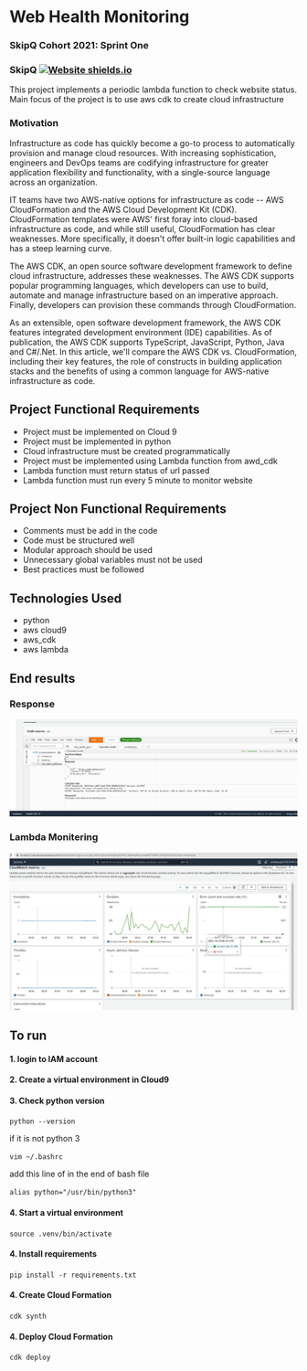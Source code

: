# Web Health Monitoring
### SkipQ Cohort 2021: Sprint One 
### SkipQ [![Website shields.io](https://img.shields.io/website-up-down-green-red/http/shields.io.svg)](https://www.skipq.org/)
This project implements a periodic lambda function to check website status. Main focus of the project is to use aws cdk to create cloud infrastructure


### Motivation
Infrastructure as code has quickly become a go-to process to automatically provision and manage cloud resources. With increasing sophistication, engineers and DevOps teams are codifying infrastructure for greater application flexibility and functionality, with a single-source language across an organization.


IT teams have two AWS-native options for infrastructure as code -- AWS CloudFormation and the AWS Cloud Development Kit (CDK). CloudFormation templates were AWS' first foray into cloud-based infrastructure as code, and while still useful, CloudFormation has clear weaknesses. More specifically, it doesn't offer built-in logic capabilities and has a steep learning curve.

The AWS CDK, an open source software development framework to define cloud infrastructure, addresses these weaknesses. The AWS CDK supports popular programming languages, which developers can use to build, automate and manage infrastructure based on an imperative approach. Finally, developers can provision these commands through CloudFormation.

As an extensible, open software development framework, the AWS CDK features integrated development environment (IDE) capabilities. As of publication, the AWS CDK supports TypeScript, JavaScript, Python, Java and C#/.Net. In this article, we'll compare the AWS CDK vs. CloudFormation, including their key features, the role of constructs in building application stacks and the benefits of using a common language for AWS-native infrastructure as code.

## Project Functional Requirements
* Project must be implemented on Cloud 9
* Project must be implemented in python
* Cloud infrastructure must be created programmatically
* Project must be implemented using Lambda function from awd_cdk
* Lambda function must return status of url passed
* Lambda function must run every 5 minute to monitor website

## Project Non Functional Requirements
* Comments must be add in the code
* Code must be structured well
* Modular approach should be used
* Unnecessary global variables must not be used
* Best practices must be followed 


## Technologies Used
* python 
* aws cloud9
* aws_cdk 
* aws lambda

## End results
### Response
![Response_Result](images/Response.png?raw=true "Title")
### Lambda Monitering 
![Moniter_Result](images/Moniter.png?raw=true "Title")

## To run 
#### 1. login to IAM account
#### 2. Create a virtual environment in Cloud9
#### 3. Check python version

`python --version`

if it is not python 3

`vim ~/.bashrc`

add this line of in the end of bash file

`alias python="/usr/bin/python3"`

#### 4. Start a virtual environment

`source .venv/bin/activate`

#### 4. Install requirements

`pip install -r requirements.txt`

#### 4. Create Cloud Formation

`cdk synth`
#### 4. Deploy Cloud Formation

`cdk deploy`
